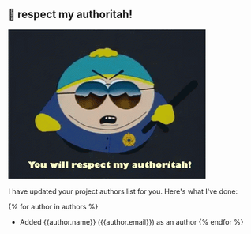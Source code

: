 :robot: respect my authoritah!
---

![Respect My Authority](https://raw.githubusercontent.com/davidjrice/respect-my-authoritah/main/respect_my_authoritah/templates/eric-cartman-respect-my-authoritah.gif)

I have updated your project authors list for you. Here's what I've done:

{% for author in authors %}
  * Added {{author.name}} ({{author.email}}) as an author
{% endfor %}
